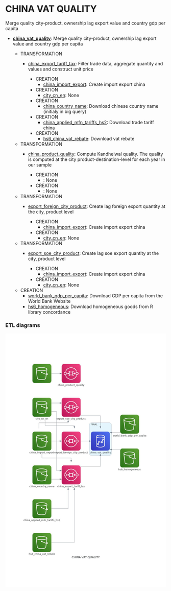 # CHINA VAT QUALITY

Merge quality city-product, ownership lag export value and country gdp per capita

* **[china_vat_quality](https://github.com/thomaspernet/VAT_rebate_quality_china/blob/master/01_data_preprocessing/02_transform_tables/04_baseline_vat_quantity_covariates.md)**: 
Merge quality city-product, ownership lag export value and country gdp per capita

    * TRANSFORMATION
        * [china_export_tariff_tax](https://github.com/thomaspernet/VAT_rebate_quality_china/blob/master/01_data_preprocessing/02_transform_tables/00_export_vat.md): 
Filter trade data, aggregate quantity and values and construct unit price

            * CREATION
                * [china_import_export](https://github.com/thomaspernet/VAT_rebate_quality_china/01_data_preprocessing/00_download_data/TRADE_CHINA/import_export.py): Create import export china
            * CREATION
                * [city_cn_en](None): None
            * CREATION
                * [china_country_name](https://github.com/thomaspernet/VAT_rebate_quality_china/01_data_preprocessing/00_download_data/COUNTRY_NAME/chinese_country_name.py): Download chinese country name (initialy in big query)
            * CREATION
                * [china_applied_mfn_tariffs_hs2](https://github.com/thomaspernet/VAT_rebate_quality_china/01_data_preprocessing/00_download_data/APPLIED_MFN_TARIFFS/mnf_tariff.py): Download trade tariff china
            * CREATION
                * [hs6_china_vat_rebate](https://github.com/thomaspernet/VAT_rebate_quality_china/01_data_preprocessing/00_download_data/VAT_REBATE/vat_rebate.py): Download vat rebate
    * TRANSFORMATION
        * [china_product_quality](https://github.com/thomaspernet/VAT_rebate_quality_china/blob/master/01_data_preprocessing/02_transform_tables/01_preparation_quality.md): 
Compute Kandhelwal quality. The quality is computed at the city product-destination-level for each year in our sample

            * CREATION
                * [](None): None
            * CREATION
                * [](None): None
    * TRANSFORMATION
        * [export_foreign_city_product](https://github.com/thomaspernet/VAT_rebate_quality_china/blob/master/01_data_preprocessing/02_transform_tables/02_ownership_export_share_ckr.md): 
Create lag foreign export quantity at the city, product level

            * CREATION
                * [china_import_export](https://github.com/thomaspernet/VAT_rebate_quality_china/01_data_preprocessing/00_download_data/TRADE_CHINA/import_export.py): Create import export china
            * CREATION
                * [city_cn_en](None): None
    * TRANSFORMATION
        * [export_soe_city_product](https://github.com/thomaspernet/VAT_rebate_quality_china/blob/master/01_data_preprocessing/02_transform_tables/03_ownership_soe_export_share_ckr.md): 
Create lag soe export quantity at the city, product level

            * CREATION
                * [china_import_export](https://github.com/thomaspernet/VAT_rebate_quality_china/01_data_preprocessing/00_download_data/TRADE_CHINA/import_export.py): Create import export china
            * CREATION
                * [city_cn_en](None): None
    * CREATION
        * [world_bank_gdp_per_capita](https://github.com/thomaspernet/VAT_rebate_quality_china/01_data_preprocessing/00_download_data/WORLD_BANK/gdp_per_capita.py): Download GDP per capita from the World Bank Website
        * [hs6_homogeneous](https://github.com/thomaspernet/VAT_rebate_quality_china/01_data_preprocessing/00_download_data/HOMOGENEOUS_GOODS/hs_homogeneous_goods.py): Download homogeneous goods from R library concordance

### ETL diagrams



![](https://raw.githubusercontent.com/thomaspernet/VAT_rebate_quality_china/master/utils/IMAGES/china_vat_quality.jpg)

